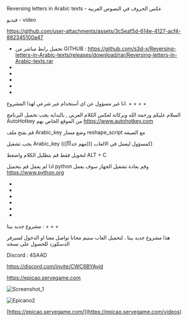 Reversing letters in Arabic texts - عكس الحروف في النصوص العربية

فيديو - video 



https://github.com/user-attachments/assets/3c5eaf5d-614e-4127-acf4-882345100a47



- تحميل رابط مباشر من GITHUB : https://github.com/s3d-x/Reversing-letters-in-Arabic-texts/releases/download/rar/Reversing-letters-in-Arabic-texts.rar
-
-
-
-
-
انا غير مسؤول عن اي أستخدام غير شرعي لهذا المشروع.
+
+
+
+


السلام عليكم ورحمة الله وبركاتة
لعكس الكلام العربي , بالبداية يجب تحميل البرنامج AutoHotkey من الموقع الخاص بهم
https://www.autohotkey.com

قم بفتح ملف Arabic_key وضع مسار reshape_script مع الصيغة

يجب تشغيل Arabic_key كمسؤول ليعمل في الالعاب (((مهم جدآآآ))))

لتحويل فقط قم بتظليل الكلام واضغط         ALT + C 



اذا لم يعمل 
قم بتحميل python وقم بعادة تشغيل الجهاز سوف يعمل
https://www.python.org




+
+
+
+
+
+


مشروع جديد بيتا : 
+
+
+

هذا مشروع جديد بيتا . لتحميل العاب ستيم مجانا
تواصل معنا او الدخول لسيرفر الدسكورد للحصول على نسخه 

Discord : 4SAAD




https://discord.com/invite/CWC8BYAyjd

https://epicao.servegame.com


![Screenshot_1](https://github.com/user-attachments/assets/b707004c-a8e1-41ae-a3fb-c09810857058)

![Epicano2](https://github.com/user-attachments/assets/265b91ef-7742-4129-a2c1-578d22e7b3d6)

[https://epicao.servegame.com/](https://epicao.servegame.com/videos)

